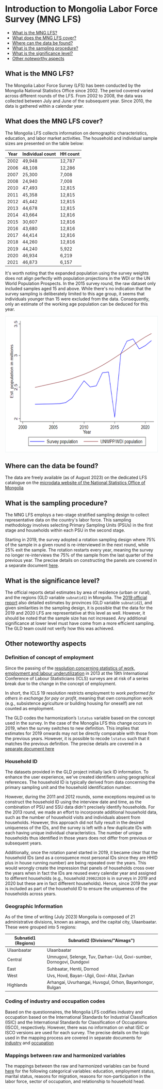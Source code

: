 # Introduction to Mongolia Labor Force Survey (MNG LFS)

- [What is the MNG LFS?](#what-is-the-mng-lfs)
- [What does the MNG LFS cover?](#what-does-the-mng-lfs-cover)
- [Where can the data be found?](#where-can-the-data-be-found)
- [What is the sampling procedure?](#what-is-the-sampling-procedure)
- [What is the significance level?](#what-is-the-significance-level)
- [Other noteworthy aspects](#other-noteworthy-aspects)

## What is the MNG LFS?

The Mongolia Labor Force Survey (LFS) has been conducted by the Mongolia National Statistics Office since 2002. The period covered varied across different rounds of the LFS. From 2002 to 2008, the data was collected between July and June of the subsequent year. Since 2010, the data is gathered within a calendar year.

## What does the MNG LFS cover?

The Mongolia LFS collects information on demographic characteristics, education, and labor market activities. The household and individual sample sizes are presented on the table below:

| Year | Individual count | HH count |
|---|---|---|
| 2002 |          49,948  |                      12,787  |
| 2006 |          48,108  |                      12,286 |
| 2007 |          25,300  |                      7,008  |
| 2008 |          24,940  |                      7,008  |
| 2010 |          47,493  |                      12,815 |
| 2011 |          45,358  |                      12,815 |
| 2012 |          45,442  |                      12,815 |
| 2013 |          44,678  |                      12,815 |
| 2014 |          43,664  |                      12,816 |
| 2015 |          30,607  |                      12,816 |
| 2016 |          43,680  |                      12,816 |
| 2017 |          44,414  |                      12,816 |
| 2018 |          44,260  |                      12,816 |
| 2019 |          44,240  |                      5,922  |
| 2020 |          46,934  |                      6,219  |
| 2021 |          46,873  |                      6,157  |

It's worth noting that the expanded population using the survey weights does not align perfectly with population projections in the WDI or the UN World Population Prospects. In the 2015 survey round, the raw dataset only included samples aged 15 and above. While there's no indication that the survey sampling is deliberately limited to this age group, it seems that individuals younger than 15 were excluded from the data. Consequently, only an estimate of the working age population can be deduced for this year.

<img src="Utilities/population_comparison.png" width="600" height="450">




## Where can the data be found?

The data are freely available (as of August 2023) on the dedicated LFS catalogue on the [microdata website of the National Statistics Office of Mongolia](http://web.nso.mn/nada/index.php/catalog/LFS/dataset)

## What is the sampling procedure?

The MNG LFS employs a two-stage stratified sampling design to collect representative data on the country's labor force. This sampling methodology involves selecting Primary Sampling Units (PSUs) in the first stage and households within each PSU in the second stage. 

Starting in 2019, the survey adopted a rotation sampling design where 75% of the sample in a given round is re-interviewed in the next round, while 25% exit the sample. The rotation restarts every year, meaning the survey no longer re-interviews the 75% of the sample from the last quarter of the previous year. The precise details on constructing the panels are covered in a separate document [here](Panels.md).

## What is the significance level?

The official reports detail estimates by area of residence (urban or rural), and the regions (GLD variable `subnatid1`) in Mongolia. The [2019 official report]("Utilities/1.%20report_LFS_eng.pdf") also detailed estimates by provinces (GLD variable `subnatid2`), and given similarities in the sampling design, it is possible that the data for the 2019 and 2020 LFS are representative at this level as well. However, it should be noted that the sample size has not increased. Any additional significance at lower level must have come from a more efficient sampling. The GLD team could not verify how this was achieved. 


## Other noteworthy aspects

### Definition of concept of employment

Since the passing of the [resolution concerning statistics of work, employment and labour underutilization](https://www.ilo.org/global/statistics-and-databases/standards-and-guidelines/resolutions-adopted-by-international-conferences-of-labour-statisticians/WCMS_230304/lang--en/index.htm) in 2013 at the 19th International Conference of Labour Statisticians (ICLS) surveys are at risk of a series break due to the change in the concept of employment.

In short, the ICLS 19 resolution restricts employment to *work performed for others in exchange for pay or profit*, meaning that own consumption work (e.g., subsistence agriculture or building housing for oneself) are not counted as employment.

The GLD codes the harmonization’s `lstatus` variable based on the concept used in the survey. In the case of the Monoglia LFS this change occurs in 2019, when the survey switches to new definition. This implies that estimates for 2019 onwards may not be directly comparable with those from the previous years. However, it is possible to recode `lstatus` such that it matches the previous definition. The precise details are covered in a [separate document here](Converting%20between%20ICLS%20Definitions.md)

### Household ID
The datasets provided in the GLD project initially lack ID information. To enhance the user experience, we've created identifiers using geographical references. The household ID is typically derived from data concerning the primary sampling unit and the household identification number. 

However, during the 2011 and 2012 rounds, some exceptions required us to construct the household ID using the interview date and time, as the combination of PSU and SSU data didn't precisely identify households. For the 2013 round, we made an effort to incorporate additional household data, such as the number of household visits and individuals absent from households. However, this approach did not fully result in the desired uniqueness of the IDs, and the survey is left with a few duplicate IDs with each having unique individual characteristics. The number of unique households thus identified in those years does not differ from previous or subsequent years.

Additionally, once the rotation panel started in 2019, it became clear that the household IDs (and as a consquence most personal IDs since they are HHID plus in house running number) are being repeated over the years. This would wrongly create the impression that panels of households cross over the years when in fact the IDs are reused every calendar year and assigned to different households (e.g., household `299022020` is in surveys in 2019 and 2020 but these are in fact different households). Hence, since 2019 the year is included as part of the household ID to ensure the uniqueness of the households across years.  

### Geographic Information
As of the time of writing (July 2023) Mongolia is composed of 21 administrative divisions, known as aimags, and the capital city, Ulaanbaatar. These were grouped into 5 regions:

| Subnatid1 (Regions)  | Subnatid2 (Divisions/"Aimags")   |
|-------------|-------------|
| Ulaanbaatar | Ulaanbaatar |
| Central     | Umnugovi, Selenge, Tuv, Darhan-Uul, Govi-sumber, Dornogovi, Dundgovi |
| East        | Suhbaatar, Hentii, Dornod |
| West        | Uvs, Hovd, Bayan-Ulgii, Govi-Altai, Zavhan |
| Highlands   | Arhangai, Uvurhangai, Huvsgul, Orhon, Bayanhongor, Bulgan |


### Coding of industry and occupation codes

Based on the questionnaires, the Mongolia LFS codifies industry and occupation based on the International Standards for Industrial Classification (ISIC) and the International Standards for Classification of Occupations (ISCO), respectively. However, there was no information on what ISIC or ISCO versions are used for each survey.  The precise details on the logic used in the mapping process are covered in separate documents for [industry](Industry.md) and [occupation](Occupation.md)


### Mappings between raw and harmonized variables
The mappings between the raw and harmonized variables can be found [here](Utilities/mappings_year_data.xls) for the following categorical variables: education, employment status, marital status, reasons for migration, reasons for non-participation in the labor force, sector of occupation, and relationship to household head.

